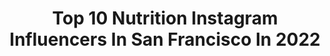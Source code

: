---
title: Top 10 Nutrition Instagram Influencers In San Francisco In 2022
description: >-
  Find top nutrition Instagram influencers in San Francisco in 2022. Most popular hashtags: #love #nutrition #smile #happy.
platform: Instagram
hits: 10
text_top: See the best Instagram influencers on inBeat.
text_bottom: inBeat has 10 Instagram influencers like this in San Francisco, United States for you to connect with.
profiles:
  - username: "thekatelync"
    fullname: >-
      Katelyn Ribero
    bio: >-
      San Francisco Bay Area Women’s Strength, Physique & Nutrition Coach Self Love & Body Confidence Advocate @johnskillerprotein Athlete Code:KatelynC
    location: "United States"
    followers: 34861
    engagement: 100
    commentsToLikes: 0.077136
    id: ck0u1t467xtqm0i198zgyih5g
    verified: false
    hashtags: "#sffitness, #trainertips, #selflove, #familyphotoshoot"
  - username: "channelfoods"
    fullname: >-
      Channel Foods
    bio: >-
      😋 Central Hub to the tastiest food 📧 ChannelFoodsig@gmail.com 📍 San Francisco, USA 🇺🇸
    location: "United States"
    followers: 1114127
    engagement: 92
    commentsToLikes: 0.007335
    id: ck0tuao3h6cnm0i191qg6fu63
    verified: false
    hashtags: "#vegansofig, #macros, #chicken, #avocado"
  - username: "alexinstalife"
    fullname: >-
      Alessandro
    bio: >-
      Traveling is the best way to enjoy your life..#travelforlife ✈️🌎 #napoli #sanfrancisco
    location: "United States"
    followers: 92602
    engagement: 1368
    commentsToLikes: 0.016853
    id: ck8t3sk2w4bvm0j78dy6vj1uq
    verified: false
    hashtags: "#workout, #sea, #my, #moment"
  - username: "melu103"
    fullname: >-
      𝘔𝘦𝘭𝘪𝘯𝘢 ❥
    bio: >-
      📍❘ 𝙻𝚘𝚜 𝙰𝚗𝚐𝚎𝚕𝚎𝚜⁣ 🌎❘ 𝙰𝚛𝚐𝚎𝚗𝚝𝚒𝚗𝚊 🇦🇷⁣ 📧❘ @foreverfitnessla DM for rates ⁣ 💻❘ Social Media Content Creator
    location: "United States"
    followers: 9772
    engagement: 546
    commentsToLikes: 0.164962
    id: ck6ua4ehe1f2h0j719d0ie3wx
    verified: false
    hashtags: "#beauty, #skincare, #fashionnova, #instafashion"
  - username: "thegeelife"
    fullname: >-
      𝗚𝗲𝗲
    bio: >-
      🌿 Wifey 💍 Boy Mom👩‍👦 💙 Food, Fashion, Fam, Fitness, Beauty, Home 🌴 California Blogger 💌 Thegeelife1@gmail.com #lifestylebloggers #indianblogger
    location: "United States"
    followers: 62041
    engagement: 184
    commentsToLikes: 0.108735
    id: ckaouxq2n29ve0i78sncwne34
    verified: false
    hashtags: "#whatiworetoday, #travelkids, #homegoodsfinds, #stylegram"
  - username: "turnipvegan"
    fullname: >-
      Turnip Vegan
    bio: >-
      🎥 #Videographer | 🌱 | San Diego Founder of @chickpeasxturnips Co-Founder of @spoiledvegans cafe
    location: "United States"
    followers: 29967
    engagement: 304
    commentsToLikes: 0.052484
    id: ck6txp1plz1ml0j71cngqzhxn
    verified: false
    hashtags: "#delicious, #cookies, #vegancommunity, #veganism"
  - username: "mo_horvat"
    fullname: >-
      𝕄𝕠𝕟𝕚𝕜𝕒 𝕄𝕠 ℍ𝕠𝕣𝕧𝕒𝕥 👑
    bio: >-
      𝓓𝓮𝓷𝓽𝓲𝓼𝓽 🦷 𝕝𝕚𝕗𝕖𝕤𝕥𝕪𝕝𝕖 | 𝕥𝕣𝕒𝕧𝕖𝕝✈️ | 𝕗𝕒𝕤𝕙𝕚𝕠𝕟👗 ℭ𝔯𝔬🇭🇷| Ger 🇩🇪📍𝔇𝔲𝔟𝔞𝔦🇦🇪✖️USA🇺🇸 👉 @zadruga 4 🎥
    location: "United States"
    followers: 20580
    engagement: 328
    commentsToLikes: 0.044961
    id: ck5zm9h8mm5f60i143zu4mrep
    verified: false
    hashtags: "#instagood, #bestoftheday, #blogger, #photooftheday"
  - username: "kittiefactory"
    fullname: >-
      The Kittie Factory
    bio: >-
      Free Heart and Paw Necklace 👇
    location: "United States"
    followers: 54304
    engagement: 169
    commentsToLikes: 0.015251
    id: ck0u80y0t64ts0i199utiddr4
    verified: false
    hashtags: "#cat, #catstagram, #paws, #catsoftheworld"
  - username: "dominicandominator"
    fullname: >-
      Victor Martinez
    bio: >-
      🏆 2007/2011 Arnold Classic Champ 🏅12 Time Mr. Olympia Competitor @mhpstrongusa Athlete @victormartinezifbbpro Español
    location: "United States"
    followers: 634136
    engagement: 131
    commentsToLikes: 0.013495
    id: ck5q1loh1bl9o0i11z4d8madp
    verified: false
    hashtags: "#love, #mhpstrong, #birthday, #happybirthday"
  - username: "vrodrigueziii"
    fullname: >-
      Vincent Rodriguez III
    bio: >-
      Josh Chan on four-time Emmy award winning Crazy Ex-Girlfriend & Detective Rudy Cruz in Season 2 of Insatiable, both available on Netflix. 🎭🎶🕺🏻🥋🤸🏻‍♂️🎙
    location: "United States"
    followers: 82721
    engagement: 357
    commentsToLikes: 0.017200
    id: ck5qacomcfplq0i11lsa39unz
    verified: true
    hashtags: "#newnormal, #actsofservice, #dance, #exercise"
---